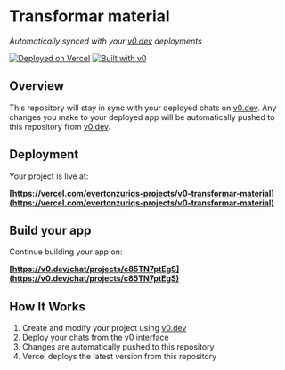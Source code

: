 # Transformar material

*Automatically synced with your [v0.dev](https://v0.dev) deployments*

[![Deployed on Vercel](https://img.shields.io/badge/Deployed%20on-Vercel-black?style=for-the-badge&logo=vercel)](https://vercel.com/evertonzuriqs-projects/v0-transformar-material)
[![Built with v0](https://img.shields.io/badge/Built%20with-v0.dev-black?style=for-the-badge)](https://v0.dev/chat/projects/c85TN7ptEgS)

## Overview

This repository will stay in sync with your deployed chats on [v0.dev](https://v0.dev).
Any changes you make to your deployed app will be automatically pushed to this repository from [v0.dev](https://v0.dev).

## Deployment

Your project is live at:

**[https://vercel.com/evertonzuriqs-projects/v0-transformar-material](https://vercel.com/evertonzuriqs-projects/v0-transformar-material)**

## Build your app

Continue building your app on:

**[https://v0.dev/chat/projects/c85TN7ptEgS](https://v0.dev/chat/projects/c85TN7ptEgS)**

## How It Works

1. Create and modify your project using [v0.dev](https://v0.dev)
2. Deploy your chats from the v0 interface
3. Changes are automatically pushed to this repository
4. Vercel deploys the latest version from this repository
